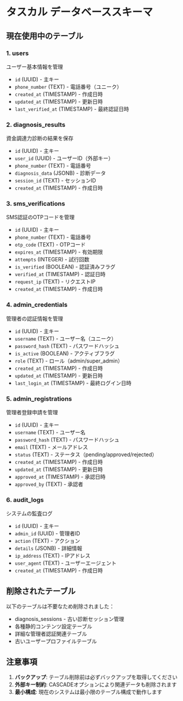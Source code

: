 # タスカル データベーススキーマ

## 現在使用中のテーブル

### 1. users
ユーザー基本情報を管理
- `id` (UUID) - 主キー
- `phone_number` (TEXT) - 電話番号（ユニーク）
- `created_at` (TIMESTAMP) - 作成日時
- `updated_at` (TIMESTAMP) - 更新日時
- `last_verified_at` (TIMESTAMP) - 最終認証日時

### 2. diagnosis_results
資金調達力診断の結果を保存
- `id` (UUID) - 主キー
- `user_id` (UUID) - ユーザーID（外部キー）
- `phone_number` (TEXT) - 電話番号
- `diagnosis_data` (JSONB) - 診断データ
- `session_id` (TEXT) - セッションID
- `created_at` (TIMESTAMP) - 作成日時

### 3. sms_verifications
SMS認証のOTPコードを管理
- `id` (UUID) - 主キー
- `phone_number` (TEXT) - 電話番号
- `otp_code` (TEXT) - OTPコード
- `expires_at` (TIMESTAMP) - 有効期限
- `attempts` (INTEGER) - 試行回数
- `is_verified` (BOOLEAN) - 認証済みフラグ
- `verified_at` (TIMESTAMP) - 認証日時
- `request_ip` (TEXT) - リクエストIP
- `created_at` (TIMESTAMP) - 作成日時

### 4. admin_credentials
管理者の認証情報を管理
- `id` (UUID) - 主キー
- `username` (TEXT) - ユーザー名（ユニーク）
- `password_hash` (TEXT) - パスワードハッシュ
- `is_active` (BOOLEAN) - アクティブフラグ
- `role` (TEXT) - ロール（admin/super_admin）
- `created_at` (TIMESTAMP) - 作成日時
- `updated_at` (TIMESTAMP) - 更新日時
- `last_login_at` (TIMESTAMP) - 最終ログイン日時

### 5. admin_registrations
管理者登録申請を管理
- `id` (UUID) - 主キー
- `username` (TEXT) - ユーザー名
- `password_hash` (TEXT) - パスワードハッシュ
- `email` (TEXT) - メールアドレス
- `status` (TEXT) - ステータス（pending/approved/rejected）
- `created_at` (TIMESTAMP) - 作成日時
- `updated_at` (TIMESTAMP) - 更新日時
- `approved_at` (TIMESTAMP) - 承認日時
- `approved_by` (TEXT) - 承認者

### 6. audit_logs
システムの監査ログ
- `id` (UUID) - 主キー
- `admin_id` (UUID) - 管理者ID
- `action` (TEXT) - アクション
- `details` (JSONB) - 詳細情報
- `ip_address` (TEXT) - IPアドレス
- `user_agent` (TEXT) - ユーザーエージェント
- `created_at` (TIMESTAMP) - 作成日時

## 削除されたテーブル

以下のテーブルは不要なため削除されました：
- diagnosis_sessions - 古い診断セッション管理
- 各種静的コンテンツ設定テーブル
- 詳細な管理者認証関連テーブル
- 古いユーザープロファイルテーブル

## 注意事項

1. **バックアップ**: テーブル削除前は必ずバックアップを取得してください
2. **外部キー制約**: CASCADEオプションにより関連データも削除されます
3. **最小構成**: 現在のシステムは最小限のテーブル構成で動作します